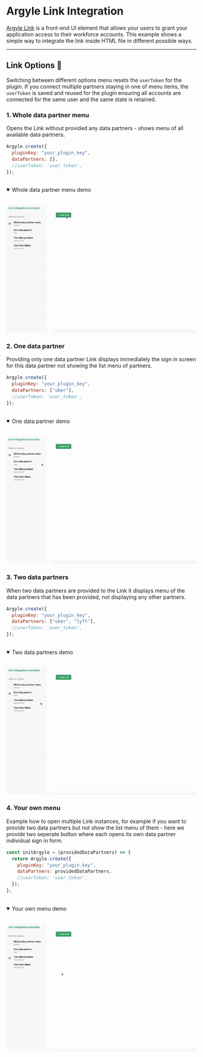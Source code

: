 # Argyle Link Integration

[Argyle Link](https://argyle.io/docs/argyle-link/overview) is a front-end UI element that allows your users to grant your application access to their workforce accounts. This example shows a simple way to integrate the link inside HTML file in different possible ways.

---

## Link Options :crystal_ball:

Switching between different options menu resets the `userToken` for the plugin. If you connect multiple partners staying in one of menu items, the `userToken` is saved and reused for the plugin ensuring all accounts are connected for the same user and the same state is retained.

### 1. Whole data partner menu

Opens the Link without provided any data partners - shows menu of all available data partners.

```js
Argyle.create({
  pluginKey: "your_plugin_key",
  dataPartners: [],
  //userToken: 'user_token',
});
```

<br>

<details open><summary>Whole data partner menu demo</summary>
<br>
  <p align="center">
    <img src="./demo-gifs/whole-menu.gif" alt="Whole data partner menu gif">
  </p>
</details>

### 2. One data partner

Providing only one data partner Link displays immediately the sign in screen for this data partner not showing the list menu of partners.

```js
Argyle.create({
  pluginKey: "your_plugin_key",
  dataPartners: ["uber"],
  //userToken: 'user_token',
});
```

<br>

<details open><summary>One data partner demo</summary>
<br>
  <p align="center">
    <img src="./demo-gifs/one-partner.gif" alt="One data partner gif">
  </p>
</details>

### 3. Two data partners

When two data partners are provided to the Link it displays menu of the data partners that has been provided, not displaying any other partners.

```js
Argyle.create({
  pluginKey: "your_plugin_key",
  dataPartners: ["uber", "lyft"],
  //userToken: 'user_token',
});
```

<br>

<details open><summary>Two data partners demo</summary>
<br>
  <p align="center">
    <img src="./demo-gifs/two-partners.gif" alt="Two data partners gif">
  </p>
</details>

### 4. Your own menu

Example how to open multiple Link instances, for example if you want to provide two data partners but not show the list menu of them - here we provide two seperate button where each opens its own data partner individual sign in form.

```js
const initArgyle = (providedDataPartners) => {
  return Argyle.create({
    pluginKey: "your_plugin_key",
    dataPartners: providedDataPartners,
    //userToken: 'user_token',
  });
};
```

<br>

<details open><summary>Your own menu demo</summary>
<br>
  <p align="center">
    <img src="./demo-gifs/own-menu.gif" alt="Your own menu gif">
  </p>
</details>
